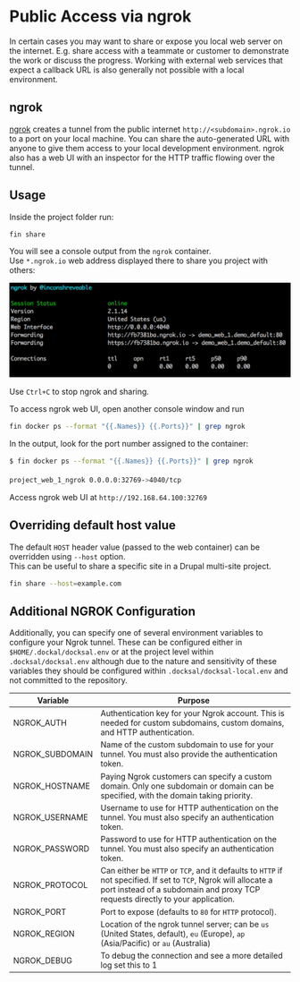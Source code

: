 # Public Access via ngrok

In certain cases you may want to share or expose you local web server on the internet.
E.g. share access with a teammate or customer to demonstrate the work or discuss the progress.
Working with external web services that expect a callback URL is also generally not possible with a local environment.

## ngrok

[ngrok](https://ngrok.com/) creates a tunnel from the public internet `http://<subdomain>.ngrok.io` to a port on your local machine.
You can share the auto-generated URL with anyone to give them access to your local development environment. 
ngrok also has a web UI with an inspector for the HTTP traffic flowing over the tunnel.

## Usage

Inside the project folder run:

```bash
fin share
```

You will see a console output from the `ngrok` container.  
Use `*.ngrok.io` web address displayed there to share you project with others:

![](../_img/ngrok.png)

Use `Ctrl+C` to stop ngrok and sharing.

To access ngrok web UI, open another console window and run

```bash
fin docker ps --format "{{.Names}} {{.Ports}}" | grep ngrok
```

In the output, look for the port number assigned to the container:

```bash
$ fin docker ps --format "{{.Names}} {{.Ports}}" | grep ngrok

project_web_1_ngrok 0.0.0.0:32769->4040/tcp
``` 

Access ngrok web UI at `http://192.168.64.100:32769`


## Overriding default host value

The default `HOST` header value (passed to the web container) can be overridden using `--host` option.   
This can be useful to share a specific site in a Drupal multi-site project.

```bash
fin share --host=example.com
``` 

## Additional NGROK Configuration

Additionally, you can specify one of several environment variables to configure your Ngrok tunnel. These can be configured either in `$HOME/.dockal/docksal.env` or at the project level within `.docksal/docksal.env` although due to the nature and sensitivity of these variables they should be configured within `.docksal/docksal-local.env` and not committed to the repository.

Variable | Purpose
---------|--------
NGROK_AUTH | Authentication key for your Ngrok account. This is needed for custom subdomains, custom domains, and HTTP authentication.
NGROK_SUBDOMAIN | Name of the custom subdomain to use for your tunnel. You must also provide the authentication token.
NGROK_HOSTNAME | Paying Ngrok customers can specify a custom domain. Only one subdomain or domain can be specified, with the domain taking priority.
NGROK_USERNAME | Username to use for HTTP authentication on the tunnel. You must also specify an authentication token.
NGROK_PASSWORD | Password to use for HTTP authentication on the tunnel. You must also specify an authentication token.
NGROK_PROTOCOL | Can either be `HTTP` or `TCP`, and it defaults to `HTTP` if not specified. If set to `TCP`, Ngrok will allocate a port instead of a subdomain and proxy TCP requests directly to your application.
NGROK_PORT | Port to expose (defaults to `80` for `HTTP` protocol).
NGROK_REGION | Location of the ngrok tunnel server; can be `us` (United States, default), `eu` (Europe), `ap` (Asia/Pacific) or `au` (Australia)
NGROK_DEBUG | To debug the connection and see a more detailed log set this to 1
